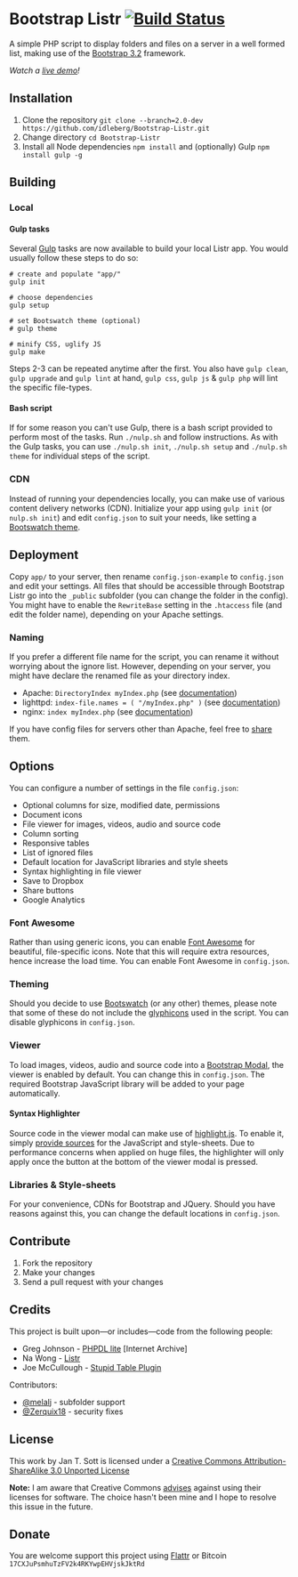 # Bootstrap Listr [![Build Status](https://travis-ci.org/idleberg/Bootstrap-Listr.svg?branch=2.0-dev)](https://travis-ci.org/idleberg/Bootstrap-Listr)

A simple PHP script to display folders and files on a server in a well formed list, making use of the [Bootstrap 3.2](http://getbootstrap.com) framework.

*Watch a [live demo](http://demo.idleberg.com/Bootstrap-Listr-2.0-dev/)!*

## Installation

1. Clone the repository `git clone --branch=2.0-dev https://github.com/idleberg/Bootstrap-Listr.git` 
2. Change directory `cd Bootstrap-Listr`
3. Install all Node dependencies `npm install` and (optionally) Gulp `npm install gulp -g` 

## Building

### Local

#### Gulp tasks

Several [Gulp](http://gulpjs.com/) tasks are now available to build your local Listr app. You would usually follow these steps to do so:

    # create and populate "app/"
    gulp init

    # choose dependencies
    gulp setup

    # set Bootswatch theme (optional)
    # gulp theme

    # minify CSS, uglify JS
    gulp make

Steps 2-3 can be repeated anytime after the first. You also have `gulp clean`, `gulp upgrade` and `gulp lint` at hand, `gulp css`, `gulp js` & `gulp php` will lint the specific file-types.

#### Bash script

If for some reason you can't use Gulp, there is a bash script provided to perform most of the tasks. Run `./nulp.sh` and follow instructions. As with the Gulp tasks, you can use `./nulp.sh init`, `./nulp.sh setup` and `./nulp.sh theme` for individual steps of the script.

### CDN

Instead of running your dependencies locally, you can make use of various content delivery networks (CDN). Initialize your app using `gulp init` (or `nulp.sh init`) and edit `config.json` to suit your needs, like setting a [Bootswatch theme](#theming).

## Deployment

Copy `app/` to your server, then rename `config.json-example` to `config.json` and edit your settings. All files that should be accessible through Bootstrap Listr go into the `_public` subfolder (you can change the folder in the config). You might have to enable the `RewriteBase` setting in the `.htaccess` file (and edit the folder name), depending on your Apache settings.

### Naming

If you prefer a different file name for the script, you can rename it without worrying about the ignore list. However, depending on your server, you might have declare the renamed file as your directory index.

* Apache: `DirectoryIndex myIndex.php` (see [documentation](http://httpd.apache.org/docs/2.2/mod/mod_dir.html))
* lighttpd: `index-file.names = ( "/myIndex.php" )` (see [documentation](http://redmine.lighttpd.net/projects/1/wiki/Docs_ModDirlisting))
* nginx: `index myIndex.php` (see [documentation](http://nginx.org/en/docs/http/ngx_http_index_module.html))

If you have config files for servers other than Apache, feel free to [share](#contribute) them.

## Options

You can configure a number of settings in the file `config.json`:

* Optional columns for size, modified date, permissions
* Document icons
* File viewer for images, videos, audio and source code
* Column sorting
* Responsive tables
* List of ignored files
* Default location for JavaScript libraries and style sheets
* Syntax highlighting in file viewer
* Save to Dropbox
* Share buttons
* Google Analytics

### Font Awesome

Rather than using generic icons, you can enable [Font Awesome](http://fortawesome.github.io/Font-Awesome/) for beautiful, file-specific icons. Note that this will require extra resources, hence increase the load time. You can enable Font Awesome in `config.json`.

### Theming

Should you decide to use [Bootswatch](http://bootswatch.com/) (or any other) themes, please note that some of these do not include the [glyphicons](http://getbootstrap.com/components/#glyphicons) used in the script. You can disable glyphicons in `config.json`.

### Viewer

To load images, videos, audio and source code into a [Bootstrap Modal](http://getbootstrap.com/javascript/#modals), the viewer is enabled by default. You can change this in `config.json`. The required Bootstrap JavaScript library will be added to your page automatically.

#### Syntax Highlighter

Source code in the viewer modal can make use of [highlight.js](http://highlightjs.org/). To enable it, simply [provide sources](http://cdnjs.com/libraries/highlight.js/) for the JavaScript and style-sheets. Due to performance concerns when applied on huge files, the highlighter will only apply once the button at the bottom of the viewer modal is pressed.

### Libraries & Style-sheets

For your convenience, CDNs for Bootstrap and JQuery. Should you have reasons against this, you can change the default locations in `config.json`.

## Contribute

1. Fork the repository
2. Make your changes
3. Send a pull request with your changes

## Credits

This project is built upon—or includes—code from the following people:

* Greg Johnson - [PHPDL lite](http://web.archive.org/web/20130920165711/http://greg-j.com/phpdl/) [Internet Archive]
* Na Wong - [Listr](http://nadesign.net/listr/)
* Joe McCullough - [Stupid Table Plugin](http://joequery.github.io/Stupid-Table-Plugin/)

Contributors:

* [@melalj](https://github.com/melalj) - subfolder support
* [@Zerquix18](https://github.com/Zerquix18) - security fixes

## License

This work by Jan T. Sott is licensed under a [Creative Commons Attribution-ShareAlike 3.0 Unported License](http://creativecommons.org/licenses/by-sa/3.0/deed.en_US)

__Note:__ I am aware that Creative Commons [advises](http://wiki.creativecommons.org/FAQ#Can_I_apply_a_Creative_Commons_license_to_software.3F) against using their licenses for software. The choice hasn't been mine and I hope to resolve this issue in the future.

## Donate

You are welcome support this project using [Flattr](https://flattr.com/submit/auto?user_id=idleberg&url=https://github.com/idleberg/Bootstrap-Listr) or Bitcoin `17CXJuPsmhuTzFV2k4RKYwpEHVjskJktRd`
